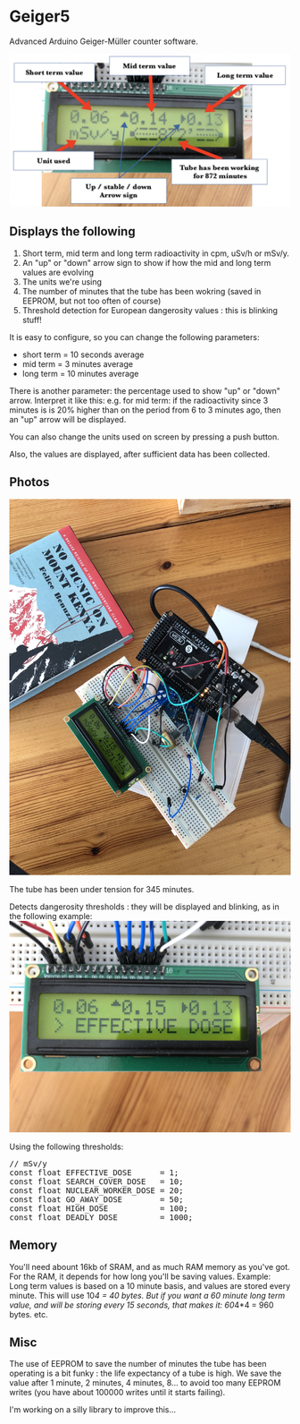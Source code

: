 # Geiger5
Advanced Arduino Geiger-Müller counter software.

![alt text](https://raw.githubusercontent.com/lapalisse/Geiger5/master/photos/Capture%20d%E2%80%99e%CC%81cran%202020-06-26%20a%CC%80%2013.56.04.png)

## Displays the following
1. Short term, mid term and long term radioactivity in cpm, uSv/h or mSv/y.
2. An "up" or "down" arrow sign to show if how the mid and long term values are evolving
3. The units we're using
4. The number of minutes that the tube has been wokring (saved in EEPROM, but not too often of course)
5. Threshold detection for European dangerosity values : this is blinking stuff!

It is easy to configure, so you can change the following parameters:
  - short term = 10 seconds average
  - mid term = 3 minutes average
  - long term = 10 minutes average

There is another parameter: the percentage used to show "up" or "down" arrow.
Interpret it like this: e.g. for mid term: if the radioactivity since 3 minutes is 
is 20% higher than on the period from 6 to 3 minutes ago, then an "up" arrow will be displayed.

You can also change the units used on screen by pressing a push button.

Also, the values are displayed, after sufficient data has been collected.

## Photos

![alt text](https://raw.githubusercontent.com/lapalisse/Geiger5/master/photos/IMG_1166.jpeg)

The tube has been under tension for 345 minutes.

Detects dangerosity thresholds : they will be displayed and blinking, as in the following example:
![alt text](https://raw.githubusercontent.com/lapalisse/Geiger5/master/photos/IMG_1169.jpeg)

Using the following thresholds:
<pre>
// mSv/y
const float EFFECTIVE_DOSE      = 1; 
const float SEARCH_COVER_DOSE   = 10;
const float NUCLEAR_WORKER_DOSE = 20;
const float GO_AWAY_DOSE        = 50; 
const float HIGH_DOSE           = 100;
const float DEADLY_DOSE         = 1000;
</pre>

## Memory
You'll need abount 16kb of SRAM, and as much RAM memory as you've got. 
For the RAM, it depends for how long you'll be saving values.
Example: Long term values is based on a 10 minute basis, and values are stored every minute. This will use 10*4 = 40 bytes.
But if you want a 60 minute long term value, and will be storing every 15 seconds, that makes it: 60*4*4 = 960 bytes.
etc.

## Misc
The use of EEPROM to save the number of minutes the tube has been operating is a bit funky : the life expectancy of a tube is high.
We save the value after 1 minute, 2 minutes, 4 minutes, 8... to avoid too many EEPROM writes (you have about 100000 writes until it starts failing).

I'm working on a silly library to improve this...
